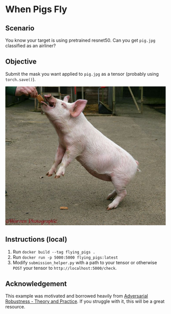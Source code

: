 # When Pigs Fly

## Scenario
You know your target is using pretrained resnet50. Can you get `pig.jpg` classified as an airliner?

## Objective
Submit the mask you want applied to `pig.jpg` as a tensor (probably using `torch.save()`).

![pig.jpg](pig.jpg)

## Instructions (local)
1. Run `docker build --tag flying_pigs .`
2. Run `docker run -p 5000:5000 flying_pigs:latest`
3. Modify `submission_helper.py` with a path to your tensor or otherwise `POST` your tensor to `http://localhost:5000/check`.

## Acknowledgement
This example was motivated and borrowed heavily from [Adversarial Robustness - Theory and Practice](https://adversarial-ml-tutorial.org). If you struggle with it, this will be a great resource.
